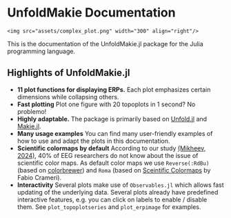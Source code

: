 # UnfoldMakie Documentation

```@raw html
<img src="assets/complex_plot.png" width="300" align="right"/>
```

This is the documentation of the UnfoldMakie.jl package for the Julia programming language. 

## Highlights of UnfoldMakie.jl

- **11 plot functions for displaying ERPs.**
Each plot emphasizes certain dimensions while collapsing others.
- **Fast plotting**
Plot one figure with 20 topoplots in 1 second? No problemo!
- **Highly adaptable.**
The package is primarily based on [Unfold.jl](https://github.com/unfoldtoolbox/unfold.jl/) and [Makie.jl](https://makie.juliaplots.org/stable/).
- **Many usage examples**
You can find many user-friendly examples of how to use and adapt the plots in this documentation.
- **Scientific colormaps by default**
According to our study [(Mikheev, 2024)](https://apertureneuro.org/article/116386-the-art-of-brainwaves-a-survey-on-event-related-potential-visualization-practices), 40% of EEG researchers do not know about the issue of scientific color maps. As default color maps we use `Reverse(:RdBu)` (based on [colorbrewer](https://colorbrewer2.org/#type=sequential&scheme=BuGn&n=3)) and `Roma` (based on [Sceintific Colormaps](https://www.fabiocrameri.ch/colourmaps/) by Fabio Crameri).
- **Interactivity** 
Several plots make use of `Observables.jl` which allows fast updating of the underlying data. Several plots already have predefined interactive features, e.g. you can click on labels to enable / disable them. See `plot_topoplotseries` and `plot_erpimage` for examples.

